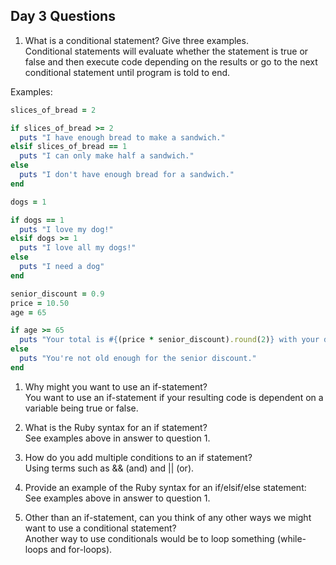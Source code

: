 ## Day 3 Questions

1. What is a conditional statement? Give three examples.  
Conditional statements will evaluate whether the statement is true or false and then execute code depending on the results or go to the next conditional statement until program is told to end.

Examples:
```ruby
slices_of_bread = 2

if slices_of_bread >= 2
  puts "I have enough bread to make a sandwich."
elsif slices_of_bread == 1
  puts "I can only make half a sandwich."
else
  puts "I don't have enough bread for a sandwich."
end
```

```ruby
dogs = 1

if dogs == 1
  puts "I love my dog!"
elsif dogs >= 1
  puts "I love all my dogs!"
else
  puts "I need a dog"
end
```

```ruby
senior_discount = 0.9
price = 10.50
age = 65

if age >= 65
  puts "Your total is #{(price * senior_discount).round(2)} with your discount!"
else
  puts "You're not old enough for the senior discount."
end
```

1. Why might you want to use an if-statement?  
You want to use an if-statement if your resulting code is dependent on a variable being true or false.

1. What is the Ruby syntax for an if statement?  
See examples above in answer to question 1.

1. How do you add multiple conditions to an if statement?  
Using terms such as && (and) and || (or).


1. Provide an example of the Ruby syntax for an if/elsif/else statement:    
See examples above in answer to question 1.


1. Other than an if-statement, can you think of any other ways we might want to use a conditional statement?  
Another way to use conditionals would be to loop something (while-loops and for-loops).  
